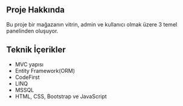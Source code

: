 <h2>Proje Hakkında</h2>
<p>Bu proje bir mağazanın vitrin, admin ve kullanıcı olmak üzere 3 temel panelinden oluşuyor.</p>
<h2>Teknik İçerikler</h2>
<ul>
<li>MVC yapısı</li>
<li>Entity Framework(ORM)</li>
<li>CodeFirst</li>
<li>LINQ</li>
<li>MSSQL</li>  
<li>HTML, CSS, Bootstrap ve JavaScript</li>
  
</ul>
